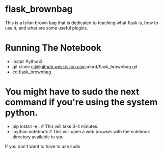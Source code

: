 flask_brownbag
==============

This is a Isilon brown bag that is dedicated to teaching what flask is, how to use it, and what are some useful plugins.

Running The Notebook
===================
* Install Python3
* git clone git@github.west.isilon.com:alord/flask_brownbag.git
* cd flask_brownbag
# You might have to sudo the next command if you're using the system python.
* pip install -e . # This will take 3-4 minutes.
* ipython notebook # This will open a web browser with the notebook directory available to you.

If you don't want to have to use sudo
